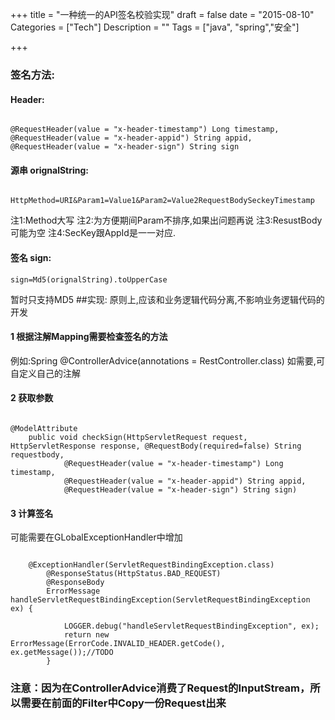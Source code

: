 +++
title = "一种统一的API签名校验实现"
draft = false
date = "2015-08-10"
Categories = ["Tech"] 
Description = "" 
Tags = ["java", "spring","安全"] 

+++


### 签名方法:

#### Header:
```

@RequestHeader(value = "x-header-timestamp") Long timestamp,
@RequestHeader(value = "x-header-appid") String appid,
@RequestHeader(value = "x-header-sign") String sign
```

#### 源串 orignalString:
```

HttpMethod=URI&Param1=Value1&Param2=Value2RequestBodySeckeyTimestamp
```

注1:Method大写
注2:为方便期间Param不排序,如果出问题再说
注3:ResustBody可能为空
注4:SecKey跟AppId是一一对应.
#### 签名 sign:
```
sign=Md5(orignalString).toUpperCase
```

暂时只支持MD5
##实现:
原则上,应该和业务逻辑代码分离,不影响业务逻辑代码的开发
#### 1 根据注解Mapping需要检查签名的方法
例如:Spring @ControllerAdvice(annotations = RestController.class)
如需要,可自定义自己的注解
#### 2 获取参数
```

@ModelAttribute
	public void checkSign(HttpServletRequest request, HttpServletResponse response, @RequestBody(required=false) String requestbody,
			@RequestHeader(value = "x-header-timestamp") Long timestamp,
			@RequestHeader(value = "x-header-appid") String appid,
			@RequestHeader(value = "x-header-sign") String sign) 
```

#### 3 计算签名
可能需要在GLobalExceptionHandler中增加
```

    @ExceptionHandler(ServletRequestBindingException.class) 
    	@ResponseStatus(HttpStatus.BAD_REQUEST)	
    	@ResponseBody 
    	ErrorMessage handleServletRequestBindingException(ServletRequestBindingException ex) {	
    		
    		LOGGER.debug("handleServletRequestBindingException", ex);
    		return new ErrorMessage(ErrorCode.INVALID_HEADER.getCode(), ex.getMessage());//TODO
    	}
```


### 注意：因为在ControllerAdvice消费了Request的InputStream，所以需要在前面的Filter中Copy一份Request出来

